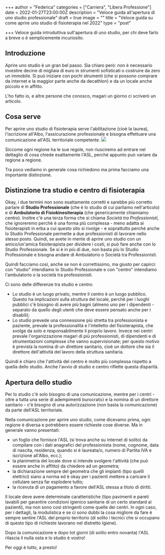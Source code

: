 +++
author = "Federica"
categories = ["Carriera", "Libera Professione"]
date = 2022-01-27T23:00:00Z
description = "Veloce guida all'apertura di uno studio professionale"
draft = true
image = ""
title = "Veloce guida su come aprire uno studio di fisioterapia nel 2022"
type = "post"

+++
Veloce guida introduttiva sull'apertura di uno studio, per chi deve farlo a breve o è semplicemente incuriosito.

## Introduzione

Aprire uno studio è un gran bel passo. Sia chiaro però: non è necessario investire decine di migliaia di euro in strumenti sofisticati o costruire da zero un immobile. Si può iniziare con pochi strumenti (che si possono comprare da internet e la maggior parte anche da decathlon) e da un locale anche piccolo e in affitto.

L'ho fatto io, e altre persone che conosco, magari un giorno ci scriverò un articolo.

## Cosa serve

Per aprire uno studio di fisioterapia serve l'abilitazione (cioè la laurea), l'iscrizione all'Albo, l'assicurazione professionale e bisogna effettuare una comunicazione all'ASL territoriale competente. ![](/images/gabrielle-henderson-hjckknwcxxq-unsplash.jpg)

Siccome ogni regione ha le sue regole, non riusciremo ad entrare nel dettaglio di cosa chiede esattamente l'ASL, perché appunto può variare da regione a regione.

Tra poco vediamo in generale cosa richiedono ma prima facciamo una importante distinzione.

## Distinzione tra studio e centro di fisioterapia

Okay, i due termini non sono esattamente corretti e sarebbe più corretto parlare di **Studio Professionale** (che è lo studio di cui parliamo nell'articolo) e di **Ambulatorio di Fisiokinesiterapia** (che genericamente chiamiamo centro). Inoltre c'è una terza forma che si chiama _Società tra Professionisti_, che ignoreremo perchè è una forma più complessa - meno adatta ai fisioterapisti in erba a cui questo sito si rivolge - e soprattutto perché anche lo Studio Professionale permette a due professionisti di lavorare nello stesso posto. Quindi, se avete in mente di aprire uno studio con un amico/un'amica fisioterapista per dividere i costi, si può fare anche con lo Studio Professionale. Se si è in più di due, non basta più lo Studio Professionale e bisogna andare di Ambulatorio o Società tra Professionisti.

Quindi facciamo così, anche se non è correttissimo, ma giusto per capirci: con "studio" intendiamo lo Studio Professionale e con "centro" intendiamo l'ambulatorio o la società tra professionisti.

Ci sono delle differenze tra studio e centro:

* Lo studio è un luogo privato, mentre il centro è un luogo pubblico. Questo ha implicazioni sulla struttura del locale, perchè per i luoghi pubblici c'è bisogno di avere più bagni (almeno uno per i dipendenti - separato da quello degli utenti che deve essere pensato anche per i disabili);
* Lo studio prevede una connessione più stretta tra professionista e paziente, prevale la professionalità e l'intelletto del fisioterapista, che svolge da solo e responsabilmente il proprio lavoro. Invece nei centri prevale l'organizzazione magari di più professionisti, di dipendenti e di strumentazioni complesse che vanno supervisionate; per questo motivo è prevista la nomina di un direttore sanitario, cioè un dottore che sia il direttore dell'attività del lavoro della struttura sanitaria.

Quindi è chiaro che l'attività del centro è molto più complessa rispetto a quella dello studio. Anche l'avvio di studio e centro riflette questa disparità.

## Apertura dello studio

Per lo studio c'è solo bisogno di una comunicazione, mentre per i centri - oltre a tutta una serie di adempimenti burocratici e la nomina di un direttore sanitario - c'è bisogno di una autorizzazione (non basta la comunicazione) da parte dell'ASL territoriale.

Nella comunicazione per aprire uno studio, come dicevamo prima, ogni regione è diversa e potrebbero essere richieste cose diverse. Ma in generale vanno presentati:

* un foglio che fornisce l'ASL (si trova anche su internet di solito) da compilare con i dati anagrafici del professionista (nome, cognome, data di nascita, residenza, quando si è laureata/o, numero di Partita IVA e iscrizione all'Albo, ecc.);
* la planimetria del locale dove si intende svolgere l'attività (che può essere anche in affitto) da chiedere ad un geometra;
* la dichiarazione sempre del geometra che gli impianti (tipo quelli elettrici) siano a norma ed è okay per i pazienti mettere a caricare il cellulare senza far esplodere tutto;
* la ricevuta di un pagamento a favore dell'ASL stessa a titolo di diritti.

Il locale deve avere determinate caratteristiche (tipo pavimenti e pareti lavabili per garantire condizioni igienico sanitarie di un certo standard ai pazienti), ma non sono così stringenti come quelle dei centri. In ogni caso, per i dettagli, la modulistica e se ci sono dubbi la cosa migliore da fare è sempre sentire l'ASL del proprio territorio (di solito i tecnici che si occupano di questo tipo di richieste lavorano nel distretto Igiene).

Dopo la comunicazione e dopo tot giorni (di solito entro novanta) l'ASL rilascia il nulla osta e lo studio è vostro!

Per oggi è tutto, a presto!